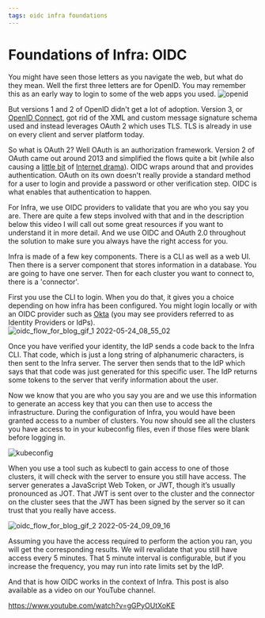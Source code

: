 ```yaml
---
tags: oidc infra foundations
---
```


# Foundations of Infra: OIDC

You might have seen those letters as you navigate the web, but what do they mean. Well the first three letters are for OpenID. You may remember this as an early way to login to some of the web apps you used.
![openid](https://user-images.githubusercontent.com/633681/170083260-61cb286c-7273-42b5-86a8-635135736d24.jpg)

But versions 1 and 2 of OpenID didn't get a lot of adoption. Version 3, or [OpenID Connect](https://openid.net/connect/), got rid of the XML and custom message signature schema used and instead leverages OAuth 2 which uses TLS. TLS is already in use on every client and server platform today.

So what is OAuth 2? Well OAuth is an authorization framework. Version 2 of OAuth came out around 2013 and simplified the flows quite a bit (while also causing a [little bit](https://www.cnet.com/tech/services-and-software/oauth-2-0-leader-resigns-says-standard-is-bad/) of [Internet drama](https://gist.github.com/nckroy/dd2d4dfc86f7d13045ad715377b6a48f)). OIDC wraps around that and provides authentication. OAuth on its own doesn't really provide a standard method for a user to login and provide a password or other verification step. OIDC is what enables that authentication to happen.

For Infra, we use OIDC providers to validate that you are who you say you are. There are quite a few steps involved with that and in the description below this video I will call out some great resources if you want to understand it in more detail. And we use OIDC and OAuth 2.0 throughout the solution to make sure you always have the right access for you.

Infra is made of a few key components. There is a CLI as well as a web UI. Then there is a server component that stores information in a database. You are going to have one server. Then for each cluster you want to connect to, there is a 'connector'.

First you use the CLI to login. When you do that, it gives you a choice depending on how infra has been configured. You might login locally or with an OIDC provider such as [Okta](https://www.okta.com/) (you may see providers referred to as Identity Providers or IdPs).
![oidc_flow_for_blog_gif_1 2022-05-24_08_55_02](https://user-images.githubusercontent.com/633681/170083801-dad62174-8766-436b-9b29-5502aa6af80d.gif)

Once you have verified your identity, the IdP sends a code back to the Infra CLI. That code, which is just a long string of alphanumeric characters, is then sent to the Infra server. The server then sends that to the IdP which says that that code was just generated for this specific user. The IdP returns some tokens to the server that verify information about the user.

Now we know that you are who you say you are and we use this information to generate an access key that you can then use to access the infrastructure. During the configuration of Infra, you would have been granted access to a number of clusters. You now should see all the clusters you have access to in your kubeconfig files, even if those files were blank before logging in.

![kubeconfig](https://user-images.githubusercontent.com/633681/170083625-79151986-2e96-4ecc-bdcd-ddd5eb5ada74.jpg)

When you use a tool such as kubectl to gain access to one of those clusters, it will check with the server to ensure you still have access. The server generates a JavaScript Web Token, or JWT, though it’s usually pronounced as JOT. That JWT is sent over to the cluster and the connector on the cluster sees that the JWT has been signed by the server so it can trust that you really have access.

![oidc_flow_for_blog_gif_2 2022-05-24_09_09_16](https://user-images.githubusercontent.com/633681/170084039-d19ea450-2f52-4db0-a770-b2bd7d2dc243.gif)

Assuming you have the access required to perform the action you ran, you will get the corresponding results. We will revalidate that you still have access every 5 minutes. That 5 minute interval is configurable, but if you increase the frequency, you may run into rate limits set by the IdP.

And that is how OIDC works in the context of Infra. This post is also available as a video on our YouTube channel.

https://www.youtube.com/watch?v=gGPyOUtXoKE
